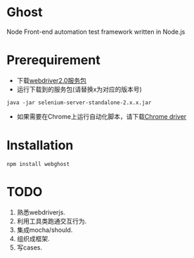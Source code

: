 Ghost
========

Node Front-end automation test framework written in Node.js

# Prerequirement
- 下载[webdriver2.0服务包](http://code.google.com/p/selenium/downloads/detail?name=selenium-server-standalone-2.24.1.jar&can=2&q=)
- 运行下载到的服务包(请替换x为对应的版本号)  

```
java -jar selenium-server-standalone-2.x.x.jar
```
- 如果需要在Chrome上运行自动化脚本，请下载[Chrome driver](http://code.google.com/p/chromedriver/downloads/list)

# Installation
```
npm install webghost
```


# TODO
1. 熟悉webdriverjs.
2. 利用工具类跑通交互行为.
3. 集成mocha/should.
4. 组织成框架.
5. 写cases.